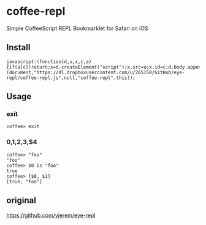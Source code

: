 # coffee-repl

Simple CoffeeScript REPL Bookmarklet for Safari on iOS


## Install

    javascript:(function(d,u,x,c,a){if(a[c])return;x=d.createElement("script");x.src=u;x.id=c;d.body.appendChild(x);}(document,"https://dl.dropboxusercontent.com/u/265158/GitHub/eye-repl/coffee-repl.js",null,"coffee-repl",this));

## Usage

### exit
    coffee> exit

### $0,$1,$2,$3,$4
    coffee> "foo"
    "foo"
    coffee> $0 is "foo"
    true
    coffee> [$0, $1]
    [true, "foo"]

## original

https://github.com/yjerem/eye-repl